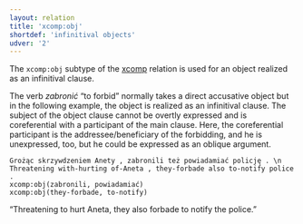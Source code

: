 ```yaml
---
layout: relation
title: 'xcomp:obj'
shortdef: 'infinitival objects'
udver: '2'
---
```


The `xcomp:obj` subtype of the [xcomp]() relation is used for an object realized as an infinitival clause.

The verb _zabronić_ “to forbid” normally takes a direct accusative object but in the following
example, the object is realized as an infinitival clause. The subject of the object clause
cannot be overtly expressed and is coreferential with a participant of the main clause.
Here, the coreferential participant is the addressee/beneficiary of the forbidding, and he is
unexpressed, too, but he could be expressed as an oblique argument.

~~~ sdparse
Grożąc skrzywdzeniem Anety , zabronili też powiadamiać policję . \n Threatening with-hurting of-Aneta , they-forbade also to-notify police .
xcomp:obj(zabronili, powiadamiać)
xcomp:obj(they-forbade, to-notify)
~~~

“Threatening to hurt Aneta, they also forbade to notify the police.”

<!-- Interlanguage links updated Čt lis 12 09:43:41 CET 2020 -->
